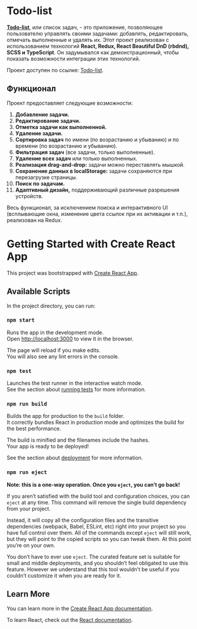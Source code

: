 # Todo-list

**[Todo-list](https://egornikolaev97.github.io/todo-ts-react/)**, или список задач, - это приложение, позволяющее пользователю управлять своими задачами: добавлять, редактировать, отмечать выполненные и удалять их. Этот проект реализован с использованием технологий **React, Redux, React Beautiful DnD (rbdnd), SCSS и TypeScript**. Он задумывался как демонстрационный, чтобы показать возможности интеграции этих технологий.

Проект доступен по ссылке: [Todo-list](https://egornikolaev97.github.io/todo-ts-react/).


## Функционал

Проект предоставляет следующие возможности:

1. **Добавление задачи.**
2. **Редактирование задачи.**
3. **Отметка задачи как выполненной.**
4. **Удаление задачи.**
5. **Сортировка задач** по имени (по возрастанию и убыванию) и по времени (по возрастанию и убыванию).
6. **Фильтрация задач** (все задачи, только выполненные).
7. **Удаление всех задач** или только выполненных.
8. **Реализация drag-and-drop:** задачи можно переставлять мышкой.
9. **Сохранение данных в localStorage:** задачи сохраняются при перезагрузке страницы.
10. **Поиск по задачам.**
11. **Адаптивный дизайн,** поддерживающий различные разрешения устройств.

Весь функционал, за исключением поиска и интерактивного UI (всплывающие окна, изменение цвета ссылок при их активации и т.п.), реализован на Redux.

# Getting Started with Create React App

This project was bootstrapped with [Create React App](https://github.com/facebook/create-react-app).

## Available Scripts

In the project directory, you can run:

### `npm start`

Runs the app in the development mode.\
Open [http://localhost:3000](http://localhost:3000) to view it in the browser.

The page will reload if you make edits.\
You will also see any lint errors in the console.

### `npm test`

Launches the test runner in the interactive watch mode.\
See the section about [running tests](https://facebook.github.io/create-react-app/docs/running-tests) for more information.

### `npm run build`

Builds the app for production to the `build` folder.\
It correctly bundles React in production mode and optimizes the build for the best performance.

The build is minified and the filenames include the hashes.\
Your app is ready to be deployed!

See the section about [deployment](https://facebook.github.io/create-react-app/docs/deployment) for more information.

### `npm run eject`

**Note: this is a one-way operation. Once you `eject`, you can’t go back!**

If you aren’t satisfied with the build tool and configuration choices, you can `eject` at any time. This command will remove the single build dependency from your project.

Instead, it will copy all the configuration files and the transitive dependencies (webpack, Babel, ESLint, etc) right into your project so you have full control over them. All of the commands except `eject` will still work, but they will point to the copied scripts so you can tweak them. At this point you’re on your own.

You don’t have to ever use `eject`. The curated feature set is suitable for small and middle deployments, and you shouldn’t feel obligated to use this feature. However we understand that this tool wouldn’t be useful if you couldn’t customize it when you are ready for it.

## Learn More

You can learn more in the [Create React App documentation](https://facebook.github.io/create-react-app/docs/getting-started).

To learn React, check out the [React documentation](https://reactjs.org/).

